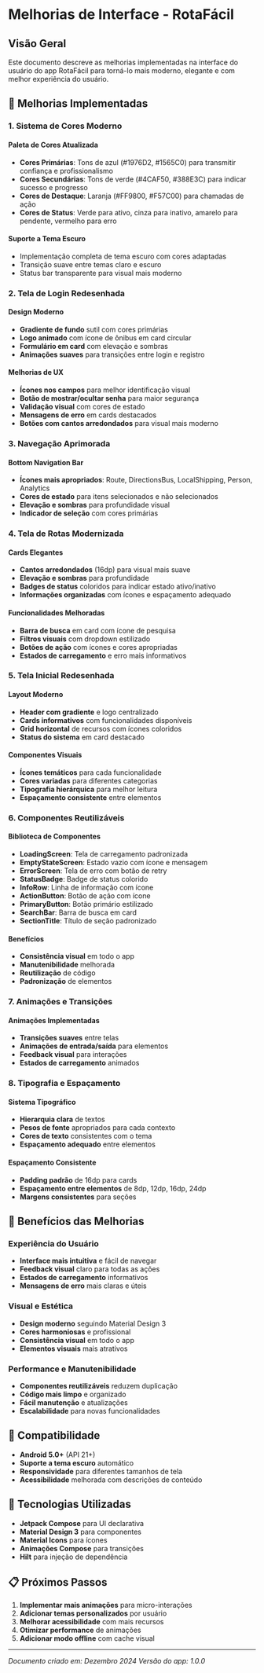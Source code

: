 # Melhorias de Interface - RotaFácil

## Visão Geral

Este documento descreve as melhorias implementadas na interface do usuário do app RotaFácil para torná-lo mais moderno, elegante e com melhor experiência do usuário.

## 🎨 Melhorias Implementadas

### 1. Sistema de Cores Moderno

#### Paleta de Cores Atualizada
- **Cores Primárias**: Tons de azul (#1976D2, #1565C0) para transmitir confiança e profissionalismo
- **Cores Secundárias**: Tons de verde (#4CAF50, #388E3C) para indicar sucesso e progresso
- **Cores de Destaque**: Laranja (#FF9800, #F57C00) para chamadas de ação
- **Cores de Status**: Verde para ativo, cinza para inativo, amarelo para pendente, vermelho para erro

#### Suporte a Tema Escuro
- Implementação completa de tema escuro com cores adaptadas
- Transição suave entre temas claro e escuro
- Status bar transparente para visual mais moderno

### 2. Tela de Login Redesenhada

#### Design Moderno
- **Gradiente de fundo** sutil com cores primárias
- **Logo animado** com ícone de ônibus em card circular
- **Formulário em card** com elevação e sombras
- **Animações suaves** para transições entre login e registro

#### Melhorias de UX
- **Ícones nos campos** para melhor identificação visual
- **Botão de mostrar/ocultar senha** para maior segurança
- **Validação visual** com cores de estado
- **Mensagens de erro** em cards destacados
- **Botões com cantos arredondados** para visual mais moderno

### 3. Navegação Aprimorada

#### Bottom Navigation Bar
- **Ícones mais apropriados**: Route, DirectionsBus, LocalShipping, Person, Analytics
- **Cores de estado** para itens selecionados e não selecionados
- **Elevação e sombras** para profundidade visual
- **Indicador de seleção** com cores primárias

### 4. Tela de Rotas Modernizada

#### Cards Elegantes
- **Cantos arredondados** (16dp) para visual mais suave
- **Elevação e sombras** para profundidade
- **Badges de status** coloridos para indicar estado ativo/inativo
- **Informações organizadas** com ícones e espaçamento adequado

#### Funcionalidades Melhoradas
- **Barra de busca** em card com ícone de pesquisa
- **Filtros visuais** com dropdown estilizado
- **Botões de ação** com ícones e cores apropriadas
- **Estados de carregamento** e erro mais informativos

### 5. Tela Inicial Redesenhada

#### Layout Moderno
- **Header com gradiente** e logo centralizado
- **Cards informativos** com funcionalidades disponíveis
- **Grid horizontal** de recursos com ícones coloridos
- **Status do sistema** em card destacado

#### Componentes Visuais
- **Ícones temáticos** para cada funcionalidade
- **Cores variadas** para diferentes categorias
- **Tipografia hierárquica** para melhor leitura
- **Espaçamento consistente** entre elementos

### 6. Componentes Reutilizáveis

#### Biblioteca de Componentes
- **LoadingScreen**: Tela de carregamento padronizada
- **EmptyStateScreen**: Estado vazio com ícone e mensagem
- **ErrorScreen**: Tela de erro com botão de retry
- **StatusBadge**: Badge de status colorido
- **InfoRow**: Linha de informação com ícone
- **ActionButton**: Botão de ação com ícone
- **PrimaryButton**: Botão primário estilizado
- **SearchBar**: Barra de busca em card
- **SectionTitle**: Título de seção padronizado

#### Benefícios
- **Consistência visual** em todo o app
- **Manutenibilidade** melhorada
- **Reutilização** de código
- **Padronização** de elementos

### 7. Animações e Transições

#### Animações Implementadas
- **Transições suaves** entre telas
- **Animações de entrada/saída** para elementos
- **Feedback visual** para interações
- **Estados de carregamento** animados

### 8. Tipografia e Espaçamento

#### Sistema Tipográfico
- **Hierarquia clara** de textos
- **Pesos de fonte** apropriados para cada contexto
- **Cores de texto** consistentes com o tema
- **Espaçamento adequado** entre elementos

#### Espaçamento Consistente
- **Padding padrão** de 16dp para cards
- **Espaçamento entre elementos** de 8dp, 12dp, 16dp, 24dp
- **Margens consistentes** para seções

## 🚀 Benefícios das Melhorias

### Experiência do Usuário
- **Interface mais intuitiva** e fácil de navegar
- **Feedback visual** claro para todas as ações
- **Estados de carregamento** informativos
- **Mensagens de erro** mais claras e úteis

### Visual e Estética
- **Design moderno** seguindo Material Design 3
- **Cores harmoniosas** e profissional
- **Consistência visual** em todo o app
- **Elementos visuais** mais atrativos

### Performance e Manutenibilidade
- **Componentes reutilizáveis** reduzem duplicação
- **Código mais limpo** e organizado
- **Fácil manutenção** e atualizações
- **Escalabilidade** para novas funcionalidades

## 📱 Compatibilidade

- **Android 5.0+** (API 21+)
- **Suporte a tema escuro** automático
- **Responsividade** para diferentes tamanhos de tela
- **Acessibilidade** melhorada com descrições de conteúdo

## 🔧 Tecnologias Utilizadas

- **Jetpack Compose** para UI declarativa
- **Material Design 3** para componentes
- **Material Icons** para ícones
- **Animações Compose** para transições
- **Hilt** para injeção de dependência

## 📋 Próximos Passos

1. **Implementar mais animações** para micro-interações
2. **Adicionar temas personalizados** por usuário
3. **Melhorar acessibilidade** com mais recursos
4. **Otimizar performance** de animações
5. **Adicionar modo offline** com cache visual

---

*Documento criado em: Dezembro 2024*
*Versão do app: 1.0.0* 